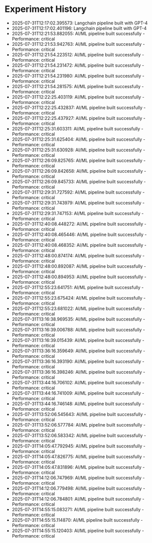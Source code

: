 # Experiment History

- 2025-07-31T12:17:02.395573: Langchain pipeline built with GPT-4
- 2025-07-31T12:17:02.401196: Langchain pipeline built with GPT-4
- 2025-07-31T12:21:53.882055: AI/ML pipeline built successfully - Performance: critical
- 2025-07-31T12:21:53.942763: AI/ML pipeline built successfully - Performance: critical
- 2025-07-31T12:21:54.223512: AI/ML pipeline built successfully - Performance: critical
- 2025-07-31T12:21:54.231472: AI/ML pipeline built successfully - Performance: critical
- 2025-07-31T12:21:54.231980: AI/ML pipeline built successfully - Performance: critical
- 2025-07-31T12:21:54.281575: AI/ML pipeline built successfully - Performance: critical
- 2025-07-31T12:22:25.403119: AI/ML pipeline built successfully - Performance: critical
- 2025-07-31T12:22:25.432837: AI/ML pipeline built successfully - Performance: critical
- 2025-07-31T12:22:25.437927: AI/ML pipeline built successfully - Performance: critical
- 2025-07-31T12:25:31.603311: AI/ML pipeline built successfully - Performance: critical
- 2025-07-31T12:25:31.625404: AI/ML pipeline built successfully - Performance: critical
- 2025-07-31T12:25:31.630928: AI/ML pipeline built successfully - Performance: critical
- 2025-07-31T12:26:09.825765: AI/ML pipeline built successfully - Performance: critical
- 2025-07-31T12:26:09.842658: AI/ML pipeline built successfully - Performance: critical
- 2025-07-31T12:26:09.845733: AI/ML pipeline built successfully - Performance: critical
- 2025-07-31T12:29:31.727592: AI/ML pipeline built successfully - Performance: critical
- 2025-07-31T12:29:31.743979: AI/ML pipeline built successfully - Performance: critical
- 2025-07-31T12:29:31.747153: AI/ML pipeline built successfully - Performance: critical
- 2025-07-31T12:40:08.448272: AI/ML pipeline built successfully - Performance: critical
- 2025-07-31T12:40:08.465446: AI/ML pipeline built successfully - Performance: critical
- 2025-07-31T12:40:08.468352: AI/ML pipeline built successfully - Performance: critical
- 2025-07-31T12:48:00.874174: AI/ML pipeline built successfully - Performance: critical
- 2025-07-31T12:48:00.892087: AI/ML pipeline built successfully - Performance: critical
- 2025-07-31T12:48:00.894953: AI/ML pipeline built successfully - Performance: critical
- 2025-07-31T12:55:23.641751: AI/ML pipeline built successfully - Performance: critical
- 2025-07-31T12:55:23.675424: AI/ML pipeline built successfully - Performance: critical
- 2025-07-31T12:55:23.681022: AI/ML pipeline built successfully - Performance: critical
- 2025-07-31T13:16:38.969535: AI/ML pipeline built successfully - Performance: critical
- 2025-07-31T13:16:39.006788: AI/ML pipeline built successfully - Performance: critical
- 2025-07-31T13:16:39.015439: AI/ML pipeline built successfully - Performance: critical
- 2025-07-31T13:36:16.359649: AI/ML pipeline built successfully - Performance: critical
- 2025-07-31T13:36:16.393190: AI/ML pipeline built successfully - Performance: critical
- 2025-07-31T13:36:16.398246: AI/ML pipeline built successfully - Performance: critical
- 2025-07-31T13:44:16.706102: AI/ML pipeline built successfully - Performance: critical
- 2025-07-31T13:44:16.741009: AI/ML pipeline built successfully - Performance: critical
- 2025-07-31T13:44:16.746148: AI/ML pipeline built successfully - Performance: critical
- 2025-07-31T13:52:06.545643: AI/ML pipeline built successfully - Performance: critical
- 2025-07-31T13:52:06.577784: AI/ML pipeline built successfully - Performance: critical
- 2025-07-31T13:52:06.583342: AI/ML pipeline built successfully - Performance: critical
- 2025-07-31T14:05:47.792945: AI/ML pipeline built successfully - Performance: critical
- 2025-07-31T14:05:47.826775: AI/ML pipeline built successfully - Performance: critical
- 2025-07-31T14:05:47.831896: AI/ML pipeline built successfully - Performance: critical
- 2025-07-31T14:12:06.747969: AI/ML pipeline built successfully - Performance: critical
- 2025-07-31T14:12:06.779498: AI/ML pipeline built successfully - Performance: critical
- 2025-07-31T14:12:06.784801: AI/ML pipeline built successfully - Performance: critical
- 2025-07-31T14:55:15.083271: AI/ML pipeline built successfully - Performance: critical
- 2025-07-31T14:55:15.114870: AI/ML pipeline built successfully - Performance: critical
- 2025-07-31T14:55:15.120403: AI/ML pipeline built successfully - Performance: critical
